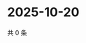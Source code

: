 # 2025-10-20

共 0 条

<!-- BEGIN ZHIHUQUESTIONS -->
<!-- 最后更新时间 Mon Oct 20 2025 12:17:48 GMT+0800 (China Standard Time) -->

<!-- END ZHIHUQUESTIONS -->
